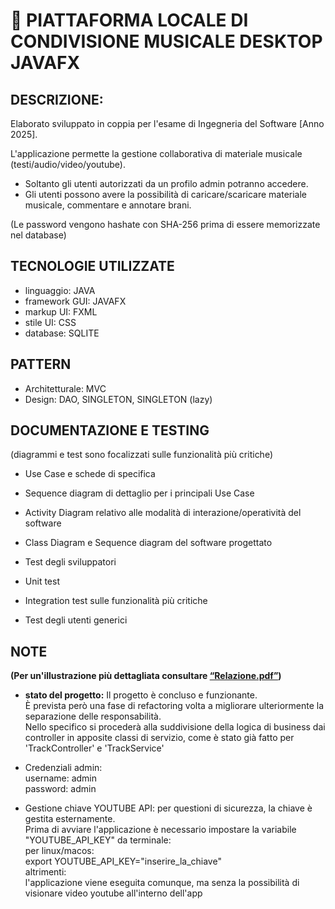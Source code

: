 # 🎵 PIATTAFORMA LOCALE DI CONDIVISIONE MUSICALE DESKTOP JAVAFX

## DESCRIZIONE:
Elaborato sviluppato in coppia per l'esame di Ingegneria del Software [Anno 2025].  

L'applicazione permette la gestione collaborativa di materiale musicale (testi/audio/video/youtube).  
- Soltanto gli utenti autorizzati da un profilo admin potranno accedere.  
- Gli utenti possono avere la possibilità di caricare/scaricare materiale musicale, commentare e annotare brani.

(Le password vengono hashate con SHA-256 prima di essere memorizzate nel database)


## TECNOLOGIE UTILIZZATE
- linguaggio: JAVA
- framework GUI: JAVAFX
- markup UI: FXML
- stile UI: CSS
- database: SQLITE

## PATTERN
- Architetturale: MVC
- Design: DAO, SINGLETON, SINGLETON (lazy)
  
## DOCUMENTAZIONE E TESTING  
(diagrammi e test sono focalizzati sulle funzionalità più critiche)  

- Use Case e schede di specifica
- Sequence diagram di dettaglio per i principali Use Case
- Activity Diagram relativo alle modalità di interazione/operatività del software
- Class Diagram e Sequence diagram del software progettato
    
- Test degli sviluppatori
- Unit test
- Integration test sulle funzionalità più critiche
- Test degli utenti generici



## NOTE

**(Per un'illustrazione più dettagliata consultare [“Relazione.pdf”](Relazione.pdf))**

- **stato del progetto:**
  Il progetto è concluso e funzionante.  
  È prevista però una fase di refactoring volta a migliorare ulteriormente la separazione delle responsabilità.  
  Nello specifico si procederà alla suddivisione della logica di business dai controller in apposite classi di servizio, come è stato già fatto per 'TrackController' e 'TrackService'

- Credenziali admin:  
  username: admin  
  password: admin

- Gestione chiave YOUTUBE API:
  per questioni di sicurezza, la chiave è gestita esternamente.  
  Prima di avviare l'applicazione è necessario impostare la variabile "YOUTUBE_API_KEY" da terminale:  
  per linux/macos:  
  export YOUTUBE_API_KEY="inserire_la_chiave"  
  altrimenti:  
  l'applicazione viene eseguita comunque, ma senza la possibilità di visionare video youtube all'interno dell'app
